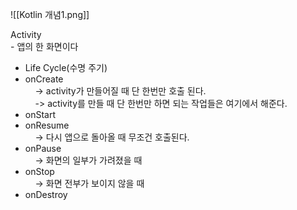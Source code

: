 ![[Kotlin 개념1.png]]



Activity  
- 앱의 한 화면이다  
  
- Life Cycle(수명 주기)  
- onCreate  
    -> activity가 만들어질 때 단 한번만 호출 된다.  
    -> activity를 만들 때 단 한번만 하면 되는 작업들은 여기에서 해준다.  
- onStart  
- onResume  
    -> 다시 앱으로 돌아올 때 무조건 호출된다.  
- onPause  
    -> 화면의 일부가 가려졌을 때  
- onStop  
    -> 화면 전부가 보이지 않을 때  
- onDestroy